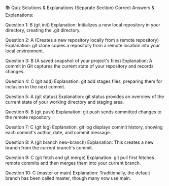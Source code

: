 
📚 Quiz Solutions & Explanations (Separate Section)
Correct Answers & Explanations:

Question 1: B (git init)
Explanation: Initializes a new local repository in your directory, creating the .git directory.

Question 2: A (Creates a new repository locally from a remote repository)
Explanation: git clone copies a repository from a remote location into your local environment.

Question 3: B (A saved snapshot of your project's files)
Explanation: A commit in Git captures the current state of your repository and records changes.

Question 4: C (git add)
Explanation: git add stages files, preparing them for inclusion in the next commit.

Question 5: A (git status)
Explanation: git status provides an overview of the current state of your working directory and staging area.

Question 6: B (git push)
Explanation: git push sends committed changes to the remote repository.

Question 7: C (git log)
Explanation: git log displays commit history, showing each commit's author, date, and commit message.

Question 8: A (git branch new-branch)
Explanation: This creates a new branch from the current branch's commit.

Question 9: C (git fetch and git merge)
Explanation: git pull first fetches remote commits and then merges them into your current branch.

Question 10: C (master or main)
Explanation: Traditionally, the default branch has been called master, though many now use main.

